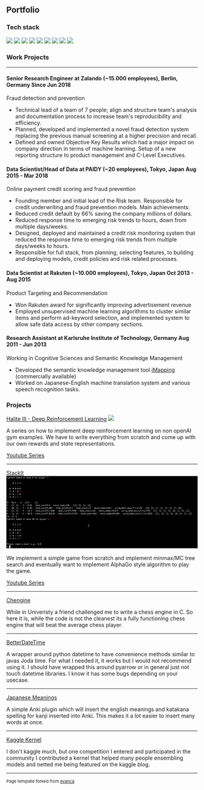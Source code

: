 ## Portfolio

### Tech stack


[<img src="http://spark.apache.org/images/spark-logo-trademark.png" height="75">](https://spark.apache.org)
[<img src="https://www.python.org/static/img/python-logo@2x.png" height="75">](https://python.org)
[<img src="https://upload.wikimedia.org/wikipedia/en/8/85/Scala_logo.png" height="75">](https://scala-lang.org)
[<img src="https://scikit-learn.org/stable/_static/scikit-learn-logo-notext.png" height="75">](https://scikit-learn.org/)
[<img src="https://pandas.pydata.org/static/img/pandas.svg" height="75">](https://pandas.pydata.org/)
[<img src="https://upload.wikimedia.org/wikipedia/commons/1/1a/NumPy_logo.svg" height="75">](https://numpy.org/)
[<img src="https://upload.wikimedia.org/wikipedia/commons/9/93/Amazon_Web_Services_Logo.svg" height="75">](https://aws.amazon.com/de/?nc2=h_lg)
[<img src="https://www.postgresql.org/media/img/about/press/elephant.png" height="75">](https://www.postgresql.org/)
[<img src="https://www.docker.com/sites/default/files/d8/styles/role_icon/public/2019-07/vertical-logo-monochromatic.png?itok=erja9lKc" height="75">](https://www.docker.com/)



### Work Projects
---

#### Senior Research Engineer at Zalando (~15.000 employees), Berlin, Germany                                     Since Jun 2018
Fraud detection and prevention                                                                                      
* Technical lead of a team of 7 people; align and structure team's analysis and documentation process to increase team's reproducibility and efficiency.
* Planned, developed and implemented a novel fraud detection system replacing the previous manual screening at a higher precision and recall.
* Defined and owned Objective Key Results which had a major impact on company direction in terms of machine learning.
Setup of a new reporting structure to product management and C-Level Executives.

#### Data Scientist/Head of Data at PAIDY (~20 employees), Tokyo, Japan                                                     Aug 2015 - Mar 2018
Online payment credit scoring and fraud prevention                                                    
* Founding member and initial lead of the Risk team. Responsible for credit underwriting and fraud prevention models. Main achievements:
* Reduced credit default by 66% saving the company millions of dollars.
* Reduced response time to emerging risk trends to hours, down from multiple days/weeks.
* Designed, deployed and maintained a credit risk monitoring system that reduced the response time to emerging risk trends from multiple days/weeks to hours.
* Responsible for full stack, from planning, selecting features, to building and deploying models, credit policies and risk related processes. 

#### Data Scientist at Rakuten (~10.000 employees), Tokyo, Japan                                                                      Oct 2013 - Aug 2015
Product Targeting and Recommendation
* Won Rakuten award for significantly improving advertisement revenue
* Employed unsupervised machine learning algorithms to cluster similar items and perform ad-keyword selection, and implemented system to allow safe data access by other company sections.

#### Research Assistant at Karlsruhe Institute of Technology, Germany                                               Aug 2011 - Jun 2013
Working in Cognitive Sciences and Semantic Knowledge Management
* Developed the semantic knowledge management  tool [iMapping](www.imapping.info) (commercially available)
* Worked on Japanese-English machine translation system and various speech recognition tasks.


### Projects

[Halite III - Deep Reinforcement Learning](https://github.com/hsperr/halite-3-reinforcment)
<img src="https://user-images.githubusercontent.com/1778723/72680785-25c3af00-3abe-11ea-909d-109d440b0fde.gif"/>

A series on how to implement deep reinforcement learning on non openAI gym examples. We have to write everything from scratch and come up with our own rewards and state representations.

[Youtube Series](https://www.youtube.com/watch?v=eNTFKYT5hEk&list=PLzCNQAa0rQnrs-RftLV4eHRq41aSW30Uk)

---
[StackIt](https://github.com/hsperr/StackIt)
<img src="images/stackit.gif?raw=true"/>

We implement a simple game from scratch and implement minmax/MC tree search and eventually want to implement AlphaGo style algorithm to play the game.

[Youtube Series](https://www.youtube.com/watch?v=BFsIfhugmP8&list=PLzCNQAa0rQno2uFfAXeV5b3KqZnwePYU9)

---
[Chengine](https://github.com/hsperr/Chengine)

While in Univeristy a friend challenged me to write a chess engine in C. So here it is, while the code is not the cleanest its a fully functioning chess engine that will beat the average chess player.
<!-- <img src="images/dummy_thumbnail.jpg?raw=true"/> -->

---
[BetterDateTime](https://github.com/hsperr/BetterDateTime)

A wrapper around python datetime to have convenience methods similar to javas Joda time. For what I needed it, it works but I would not recommend using it. I should have wrapped this around pyarrow or in general just not touch datetime libraries. I know it has some bugs depending on your usecase.

---
[Japanese Meanings](https://github.com/hsperr/japanese_meanings)

A simple Anki plugin which will insert the english meanings and katakana spelling for kanji inserted into Anki. This makes it a lot easier to insert many words at once.


---
[Kaggle Kernel](https://www.kaggle.com/hsperr/finding-ensamble-weights)

I don't kaggle much, but one competition I entered and participated in the community I contributed a kernel that helped many people ensembling models and netted me being featured on the kaggle blog.


---
<p style="font-size:11px">Page template forked from <a href="https://github.com/evanca/quick-portfolio">evanca</a></p>
<!-- Remove above link if you don't want to attibute -->
